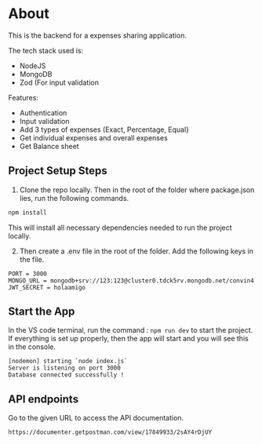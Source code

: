 # About

This is the backend for a expenses sharing application.

The tech stack used is:
- NodeJS
- MongoDB
- Zod (For input validation

Features:
- Authentication
- Input validation
- Add 3 types of expenses (Exact, Percentage, Equal}
- Get individual expenses and overall expenses
- Get Balance sheet

## Project Setup Steps

1. Clone the repo locally. Then in the root of the folder where package.json lies, run the following commands.

```bash
npm install
```

This will install all necessary dependencies needed to run the project locally.

2. Then create a .env file in the root of the folder. Add the following keys in the file.

```
PORT = 3000
MONGO_URL = mongodb+srv://123:123@cluster0.tdck5rv.mongodb.net/convin4
JWT_SECRET = holaamigo
```
## Start the App 
In the VS code terminal, run the command : ```npm run dev``` to start the project. If everything is set up properly, then the app will start and you will see this in the console. 

```
[nodemon] starting `node index.js`
Server is listening on port 3000
Database connected successfully !
```



## API endpoints

Go to the given URL to access the API documentation.
```
https://documenter.getpostman.com/view/17849933/2sAY4rDjUY
```

